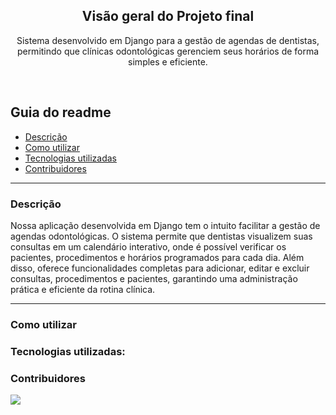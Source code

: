 
  <h2 align="center">Visão geral do Projeto final</h2>

  <p align="center">
    Sistema desenvolvido em Django para a gestão de agendas de dentistas, permitindo que clínicas odontológicas gerenciem seus horários de forma simples e eficiente. 
    <br>
    </p>
</p>

<br>


## Guia do readme
- [Descrição](#descrição)
- [Como utilizar](#como-utilizar)
- [Tecnologias utilizadas](#tecnologias-utilizadas)
- [Contribuidores](#contribuidores)

<hr>

### Descrição

Nossa aplicação desenvolvida em Django tem o intuito facilitar a gestão de agendas odontológicas. O sistema permite que dentistas visualizem suas consultas em um calendário interativo, onde é possível verificar os pacientes, procedimentos e horários programados para cada dia. Além disso, oferece funcionalidades completas para adicionar, editar e excluir consultas, procedimentos e pacientes, garantindo uma administração prática e eficiente da rotina clínica.

<hr>




### Como utilizar



### Tecnologias utilizadas:



### Contribuidores

<a href="https://github.com/filipexcode/ProjetoFinal/graphs/contributors">
  <img src="https://contrib.rocks/image?repo=filipexcode/ProjetoFinal"/>

</a>




